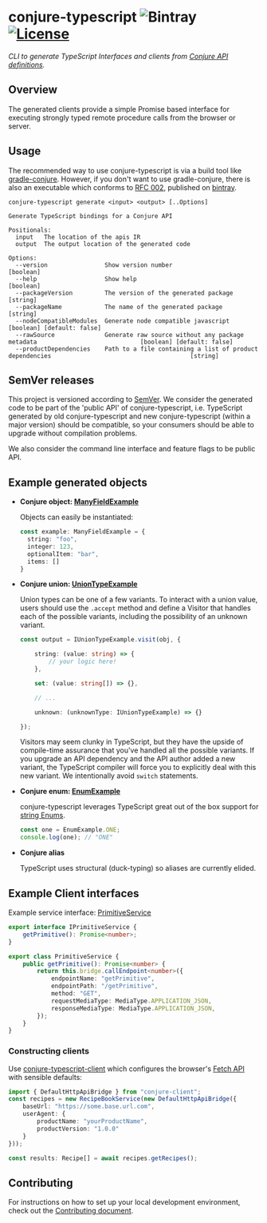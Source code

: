 
# conjure-typescript ![Bintray](https://img.shields.io/bintray/v/palantir/releases/conjure-typescript.svg) [![License](https://img.shields.io/badge/License-Apache%202.0-lightgrey.svg)](https://opensource.org/licenses/Apache-2.0)


_CLI to generate TypeScript Interfaces and clients from [Conjure API definitions](https://github.com/palantir/conjure)._

## Overview

The generated clients provide a simple Promise based interface for executing strongly typed remote procedure calls from
the browser or server.

## Usage
The recommended way to use conjure-typescript is via a build tool like [gradle-conjure](https://github.com/palantir/gradle-conjure). 
However, if you don't want to use gradle-conjure, there is also an executable which conforms to [RFC 002](https://github.com/palantir/conjure/blob/develop/rfc/002-contract-for-conjure-generators.md),  published on [bintray](https://bintray.com/palantir/releases/conjure-typescript).

```
conjure-typescript generate <input> <output> [..Options]

Generate TypeScript bindings for a Conjure API

Positionals:
  input   The location of the apis IR
  output  The output location of the generated code

Options:
  --version                Show version number                                                                           [boolean]
  --help                   Show help                                                                                     [boolean]
  --packageVersion         The version of the generated package                                                           [string]
  --packageName            The name of the generated package                                                              [string]
  --nodeCompatibleModules  Generate node compatible javascript                                          [boolean] [default: false]
  --rawSource              Generate raw source without any package metadata                             [boolean] [default: false]
  --productDependencies    Path to a file containing a list of product dependencies                                       [string]
```

## SemVer releases

This project is versioned according to [SemVer](https://semver.org/). We consider the generated code to be part of 
the 'public API' of conjure-typescript, i.e. TypeScript generated by old conjure-typescript and new 
conjure-typescript (within a major version) should be compatible, so your consumers should be able to upgrade without compilation problems.

We also consider the command line interface and feature flags to be public API.


## Example generated objects

- **Conjure object: [ManyFieldExample](./src/commands/generate/__tests__/resources/types/manyFieldExample.ts)**

  Objects can easily be instantiated:

    ```typescript
    const example: ManyFieldExample = {
      string: "foo",
      integer: 123,
      optionalItem: "bar",
      items: []
  }
    ```

- **Conjure union: [UnionTypeExample](./src/commands/generate/__tests__/resources/types/unionTypeExample.ts)**

    Union types can be one of a few variants. To interact with a union value, users should use the `.accept` method and define a Visitor that handles each of the possible variants, including the possibility of an unknown variant.

    ```typescript
    const output = IUnionTypeExample.visit(obj, {

        string: (value: string) => {
            // your logic here!
        },

        set: (value: string[]) => {},

        // ...

        unknown: (unknownType: IUnionTypeExample) => {}

    });
    ```

    Visitors may seem clunky in TypeScript, but they have the upside of compile-time assurance that you've handled all the possible variants.  If you upgrade an API dependency and the API author added a new variant, the TypeScript compiler will force you to explicitly deal with this new variant.  We intentionally avoid `switch` statements.

- **Conjure enum: [EnumExample](./src/commands/generate/__tests__/resources/types/enumExample.ts)**

    conjure-typescript leverages TypeScript great out of the box support for [string Enums](https://www.typescriptlang.org/docs/handbook/enums.html#string-enums).

  ```typescript
  const one = EnumExample.ONE;
  console.log(one); // "ONE"
  ```

- **Conjure alias**

  TypeScript uses structural (duck-typing) so aliases are currently elided.

## Example Client interfaces

Example service interface: [PrimitiveService](./src/commands/generate/__tests__/resources/services/primitiveService.ts)

```typescript
export interface IPrimitiveService {
    getPrimitive(): Promise<number>;
}

export class PrimitiveService {
    public getPrimitive(): Promise<number> {
        return this.bridge.callEndpoint<number>({
            endpointName: "getPrimitive",
            endpointPath: "/getPrimitive",
            method: "GET",
            requestMediaType: MediaType.APPLICATION_JSON,
            responseMediaType: MediaType.APPLICATION_JSON,
        });
    }
}
```

### Constructing clients

Use [conjure-typescript-client](https://github.com/palantir/conjure-typescript-client) which configures the browser's
[Fetch API](https://developer.mozilla.org/en-US/docs/Web/API/Fetch_API) with sensible defaults:

```typescript
import { DefaultHttpApiBridge } from "conjure-client";
const recipes = new RecipeBookService(new DefaultHttpApiBridge({
    baseUrl: "https://some.base.url.com",
    userAgent: {
        productName: "yourProductName",
        productVersion: "1.0.0"
    }
}));

const results: Recipe[] = await recipes.getRecipes();
```

## Contributing

For instructions on how to set up your local development environment, check out the [Contributing document](./CONTRIBUTING.md).
